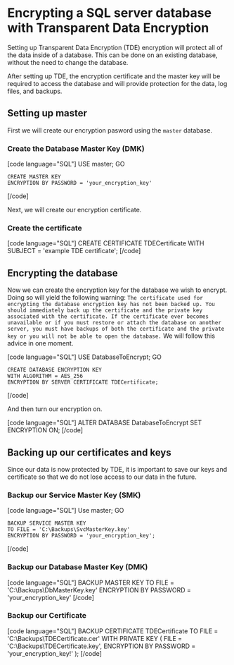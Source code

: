 # Encrypting a SQL server database with Transparent Data Encryption

Setting up Transparent Data Encryption (TDE) encryption will protect all of the data inside of a database. This can be done on an existing database, without the need to change the database.

After setting up TDE, the encryption certificate and the master key will be required to access the database and will provide protection for the data, log files, and backups.

## Setting up master

First we will create our encryption pasword using the `master` database.

### Create the Database Master Key (DMK)

[code language="SQL"]
    USE master;
    GO
    
    CREATE MASTER KEY
    ENCRYPTION BY PASSWORD = 'your_encryption_key'
[/code]

Next, we will create our encryption certificate.

### Create the certificate

[code language="SQL"]
    CREATE CERTIFICATE TDECertificate
    WITH SUBJECT = 'example TDE certificate';
[/code]

## Encrypting the database

Now we can create the encryption key for the database we wish to encrypt. Doing so will yield the following warning: `The certificate used for encrypting the database encryption key has not been backed up. You should immediately back up the certificate and the private key associated with the certificate. If the certificate ever becomes unavailable or if you must restore or attach the database on another server, you must have backups of both the certificate and the private key or you will not be able to open the database.` We will follow this advice in one moment.

[code language="SQL"]
    USE DatabaseToEncrypt;
    GO
    
    CREATE DATABASE ENCRYPTION KEY
    WITH ALGORITHM = AES_256
    ENCRYPTION BY SERVER CERTIFICATE TDECertificate;
[/code]

And then turn our encryption on.

[code language="SQL"]
    ALTER DATABASE DatabaseToEncrypt
    SET ENCRYPTION ON;
[/code]

## Backing up our certificates and keys

Since our data is now protected by TDE, it is important to save our keys and certificate so that we do not lose access to our data in the future.

### Backup our Service Master Key (SMK)

[code language="SQL"]
    Use master;
    GO
    
    BACKUP SERVICE MASTER KEY 
    TO FILE = 'C:\Backups\SvcMasterKey.key'
    ENCRYPTION BY PASSWORD = 'your_encryption_key';
[/code]

### Backup our Database Master Key (DMK)

[code language="SQL"]
    BACKUP MASTER KEY 
    TO FILE = 'C:\Backups\DbMasterKey.key'
    ENCRYPTION BY PASSWORD = 'your_encryption_key'
[/code]

### Backup our Certificate

[code language="SQL"]
    BACKUP CERTIFICATE TDECertificate 
    TO FILE = 'C:\Backups\TDECertificate.cer'
    WITH PRIVATE KEY (
        FILE = 'C:\Backups\TDECertificate.key',
        ENCRYPTION BY PASSWORD = 'your_encryption_key!'
    );
[/code]